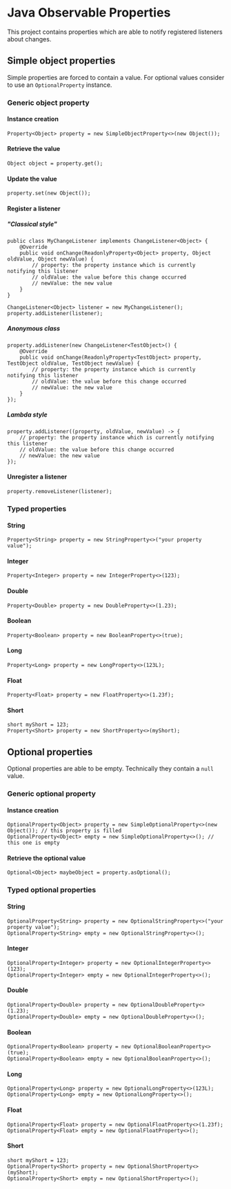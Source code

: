 # Java Observable Properties

This project contains properties which are able to notify registered listeners about changes.

## Simple object properties

Simple properties are forced to contain a value. For optional values consider to use an `OptionalProperty` instance.

### Generic object property

#### Instance creation

```
Property<Object> property = new SimpleObjectProperty<>(new Object());
```

#### Retrieve the value

```
Object object = property.get();
```

#### Update the value

```
property.set(new Object());
```

#### Register a listener

##### "Classical style"

```
public class MyChangeListener implements ChangeListener<Object> {
    @Override
    public void onChange(ReadonlyProperty<Object> property, Object oldValue, Object newValue) {
        // property: the property instance which is currently notifying this listener
        // oldValue: the value before this change occurred
        // newValue: the new value
    }
}

ChangeListener<Object> listener = new MyChangeListener();
property.addListener(listener);
```

##### Anonymous class

```
property.addListener(new ChangeListener<TestObject>() {
    @Override
    public void onChange(ReadonlyProperty<TestObject> property, TestObject oldValue, TestObject newValue) {
        // property: the property instance which is currently notifying this listener
        // oldValue: the value before this change occurred
        // newValue: the new value
    }
});
```

##### Lambda style

```
property.addListener((property, oldValue, newValue) -> {
    // property: the property instance which is currently notifying this listener
    // oldValue: the value before this change occurred
    // newValue: the new value
});
```

#### Unregister a listener

```
property.removeListener(listener);
```

### Typed properties

#### String

```
Property<String> property = new StringProperty<>("your property value");
```

#### Integer

```
Property<Integer> property = new IntegerProperty<>(123);
```

#### Double

```
Property<Double> property = new DoubleProperty<>(1.23);
```

#### Boolean

```
Property<Boolean> property = new BooleanProperty<>(true);
```

#### Long

```
Property<Long> property = new LongProperty<>(123L);
```

#### Float

```
Property<Float> property = new FloatProperty<>(1.23f);
```

#### Short

```
short myShort = 123;
Property<Short> property = new ShortProperty<>(myShort);
```

## Optional properties

Optional properties are able to be empty. Technically they contain a `null` value.

### Generic optional property

#### Instance creation

```
OptionalProperty<Object> property = new SimpleOptionalProperty<>(new Object()); // this property is filled
OptionalProperty<Object> empty = new SimpleOptionalProperty<>(); // this one is empty
```

#### Retrieve the optional value

```
Optional<Object> maybeObject = property.asOptional();
```

### Typed optional properties

#### String

```
OptionalProperty<String> property = new OptionalStringProperty<>("your property value");
OptionalProperty<String> empty = new OptionalStringProperty<>();
```

#### Integer

```
OptionalProperty<Integer> property = new OptionalIntegerProperty<>(123);
OptionalProperty<Integer> empty = new OptionalIntegerProperty<>();
```

#### Double

```
OptionalProperty<Double> property = new OptionalDoubleProperty<>(1.23);
OptionalProperty<Double> empty = new OptionalDoubleProperty<>();
```

#### Boolean

```
OptionalProperty<Boolean> property = new OptionalBooleanProperty<>(true);
OptionalProperty<Boolean> empty = new OptionalBooleanProperty<>();
```

#### Long

```
OptionalProperty<Long> property = new OptionalLongProperty<>(123L);
OptionalProperty<Long> empty = new OptionalLongProperty<>();
```

#### Float

```
OptionalProperty<Float> property = new OptionalFloatProperty<>(1.23f);
OptionalProperty<Float> empty = new OptionalFloatProperty<>();
```

#### Short

```
short myShort = 123;
OptionalProperty<Short> property = new OptionalShortProperty<>(myShort);
OptionalProperty<Short> empty = new OptionalShortProperty<>();
```
